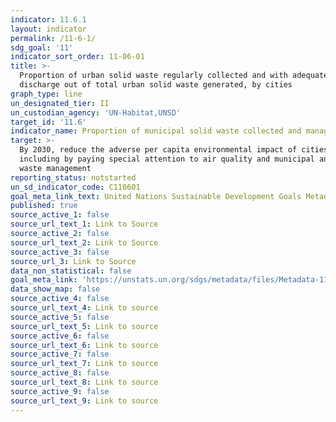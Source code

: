 ```yaml
---
indicator: 11.6.1
layout: indicator
permalink: /11-6-1/
sdg_goal: '11'
indicator_sort_order: 11-06-01
title: >-
  Proportion of urban solid waste regularly collected and with adequate final
  discharge out of total urban solid waste generated, by cities
graph_type: line
un_designated_tier: II
un_custodian_agency: 'UN-Habitat,UNSD'
target_id: '11.6'
indicator_name: Proportion of municipal solid waste collected and managed in controlled facilities out of total municipal waste generated, by cities
target: >-
  By 2030, reduce the adverse per capita environmental impact of cities,
  including by paying special attention to air quality and municipal and other
  waste management
reporting_status: notstarted
un_sd_indicator_code: C110601
goal_meta_link_text: United Nations Sustainable Development Goals Metadata (pdf 2066kB)
published: true
source_active_1: false
source_url_text_1: Link to Source
source_active_2: false
source_url_text_2: Link to Source
source_active_3: false
source_url_3: Link to Source
data_non_statistical: false
goal_meta_link: 'https://unstats.un.org/sdgs/metadata/files/Metadata-11-06-01.pdf'
data_show_map: false
source_active_4: false
source_url_text_4: Link to source
source_active_5: false
source_url_text_5: Link to source
source_active_6: false
source_url_text_6: Link to source
source_active_7: false
source_url_text_7: Link to source
source_active_8: false
source_url_text_8: Link to source
source_active_9: false
source_url_text_9: Link to source
---
```

